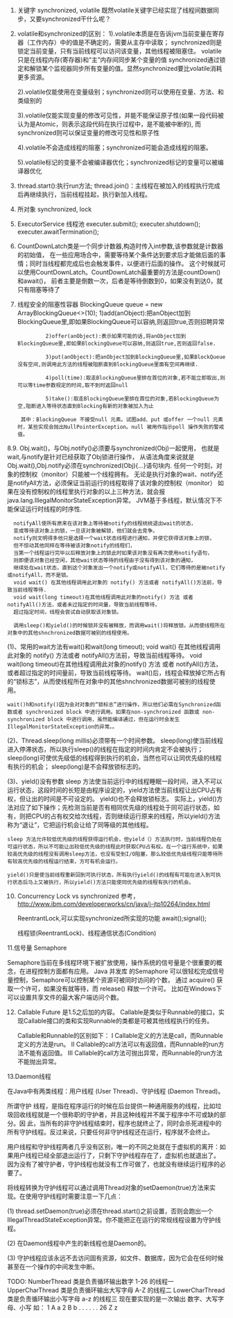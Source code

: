 
1. 关键字 synchronized, volatile
   既然volatile关键字已经实现了线程间数据同步，又要synchronized干什么呢？

2. volatile和synchronized的区别：
   1).volatile本质是在告诉jvm当前变量在寄存器（工作内存）中的值是不确定的，需要从主存中读取；
      synchronized则是锁定当前变量，只有当前线程可以访问该变量，其他线程被阻塞住。
      volatile只是在线程内存(寄存器)和“主”内存间同步某个变量的值
     synchronized通过锁定和解锁某个监视器同步所有变量的值。显然synchronized要比volatile消耗更多资源。

   2).volatile仅能使用在变量级别；synchronized则可以使用在变量、方法、和类级别的

   3).volatile仅能实现变量的修改可见性，并能不能保证原子性(如果一段代码被认为是Atomic，则表示这段代码在执行过程中，是不能被中断的),
      而synchronized则可以保证变量的修改可见性和原子性

   4).volatile不会造成线程的阻塞；synchronized可能会造成线程的阻塞。

   5).volatile标记的变量不会被编译器优化；synchronized标记的变量可以被编译器优化

3.   thread.start():执行run方法;
     thread.join()：主线程在被加入的线程执行完成后再继续执行，当前线程挂起，执行新加入线程。

4. 所对象 synchronized, lock


5. ExecutorService 线程池
    executer.submit();
    executer.shutdown();
    executer.awaitTermination();

6. CountDownLatch类是一个同步计数器,构造时传入int参数,该参数就是计数器的初始值，
   在一些应用场合中，需要等待某个条件达到要求后才能做后面的事情；同时当线程都完成后也会触发事件，以便进行后面的操作。
   这个时候就可以使用CountDownLatch。CountDownLatch最重要的方法是countDown()和await()，
   前者主要是倒数一次，后者是等待倒数到0，如果没有到达0，就只有阻塞等待了

7. 线程安全的阻塞性容器
    BlockingQueue<Integer> queue = new ArrayBlockingQueue<>(10);
         1)add(anObject):把anObject加到BlockingQueue里,即如果BlockingQueue可以容纳,则返回true,否则招聘异常

                2)offer(anObject):表示如果可能的话,将anObject加到BlockingQueue里,即如果BlockingQueue可以容纳,则返回true,否则返回false.

                3)put(anObject):把anObject加到BlockingQueue里,如果BlockQueue没有空间,则调用此方法的线程被阻断直到BlockingQueue里面有空间再继续.

                4)poll(time):取走BlockingQueue里排在首位的对象,若不能立即取出,则可以等time参数规定的时间,取不到时返回null

                5)take():取走BlockingQueue里排在首位的对象,若BlockingQueue为空,阻断进入等待状态直到Blocking有新的对象被加入为止

        其中：BlockingQueue 不接受null 元素。试图add、put 或offer 一个null 元素时，某些实现会抛出NullPointerException。null 被用作指示poll 操作失败的警戒值。


8.9.   Obj.wait()，与Obj.notify()必须要与synchronized(Obj)一起使用，
     也就是wait,与notify是针对已经获取了Obj锁进行操作，
     从语法角度来说就是Obj.wait(),Obj.notify必须在synchronized(Obj){...}语句块内.
     任何一个时刻，对象的控制权（monitor）只能被一个线程拥有。
     无论是执行对象的wait、notify还是notifyAll方法，必须保证当前运行的线程取得了该对象的控制权（monitor）
     如果在没有控制权的线程里执行对象的以上三种方法，就会报java.lang.IllegalMonitorStateException异常。
     JVM基于多线程，默认情况下不能保证运行时线程的时序性.

      notifyAll使所有原来在该对象上等待被notify的线程统统退出wait的状态，
      变成等待该对象上的锁，一旦该对象被解锁，他们就会去竞争。
      notify则文明得多他只是选择一个wait状态线程进行通知，并使它获得该对象上的锁，
      但不惊动其他同样在等待被该对象notify的线程们，
      当第一个线程运行完毕以后释放对象上的锁此时如果该对象没有再次使用notify语句，
      则即便该对象已经空闲，其他wait状态等待的线程由于没有得到该对象的通知，
      继续处在wait状态，直到这个对象发出一个notify或notifyAll，它们等待的是被notify或notifyAll，而不是锁。
      void wait() 在其他线程调用此对象的 notify() 方法或者 notifyAll()方法前，导致当前线程等待.
      void wait(long timeout)在其他线程调用此对象的notify() 方法 或者 notifyAll()方法，或者未过指定的时间量，导致当前线程等待，
      超过指定时间，线程会尝试自动获取该对象锁。

      调用sleep()和yield()的时候锁并没有被释放，而调用wait()将释放锁。从而使线程所在对象中的其他shnchronized数据可被别的线程使用。


(1)、常用的wait方法有wait()和wait(long timeout);
	void wait() 在其他线程调用此对象的 notify() 方法或者 notifyAll()方法前，导致当前线程等待。
	void wait(long timeout)在其他线程调用此对象的notify() 方法 或者 notifyAll()方法，或者超过指定的时间量前，导致当前线程等待。
	wait()后，线程会释放掉它所占有的“锁标志”，从而使线程所在对象中的其他shnchronized数据可被别的线程使用。

	wait()h和notify()因为会对对象的“锁标志”进行操作，所以他们必需在Synchronized函数或者 synchronized block 中进行调用。如果在non-synchronized 函数或 non-synchronized block 中进行调用，虽然能编译通过，但在运行时会发生IllegalMonitorStateException的异常。。

(2)、Thread.sleep(long millis)必须带有一个时间参数。
	sleep(long)使当前线程进入停滞状态，所以执行sleep()的线程在指定的时间内肯定不会被执行；
	sleep(long)可使优先级低的线程得到执行的机会，当然也可以让同优先级的线程有执行的机会；
	sleep(long)是不会释放锁标志的。

(3)、yield()没有参数
	sleep 方法使当前运行中的线程睡眠一段时间，进入不可以运行状态，这段时间的长短是由程序设定的，yield方法使当前线程让出CPU占有权，但让出的时间是不可设定的。
	yield()也不会释放锁标志。
	实际上，yield()方法对应了如下操作；先检测当前是否有相同优先级的线程处于同可运行状态，如有，则把CPU的占有权交给次线程，否则继续运行原来的线程，所以yield()方法称为“退让”，它把运行机会让给了同等级的其他线程。

	sleep 方法允许较低优先级的线程获得运行机会，但yield（）方法执行时，当前线程仍处在可运行状态，所以不可能让出较低优先级的线程此时获取CPU占有权。在一个运行系统中，如果较高优先级的线程没有调用sleep方法，也没有受到I/O阻塞，那么较低优先级线程只能等待所有较高优先级的线程运行结束，方可有机会运行。

	yield()只是使当前线程重新回到可执行状态，所有执行yield()的线程有可能在进入到可执行状态后马上又被执行，所以yield()方法只能使同优先级的线程有执行的机会。

10. Concurrency Lock vs synchronized
    参考，http://www.ibm.com/developerworks/cn/java/j-jtp10264/index.html

    ReentrantLock,可以实现synchronized所实现的功能
    await();signal();

    线程锁(ReentrantLock)、线程通信状态(Condition)

11.信号量 Semaphore

Semaphore当前在多线程环境下被扩放使用，操作系统的信号量是个很重要的概念，在进程控制方面都有应用。
Java 并发库 的Semaphore 可以很轻松完成信号量控制，Semaphore可以控制某个资源可被同时访问的个数，
通过 acquire() 获取一个许可，如果没有就等待，而 release() 释放一个许可。
比如在Windows下可以设置共享文件的最大客户端访问个数。

12. Callable Future
    是1.5之后加的内容。
    Callable是类似于Runnable的接口，实现Callable接口的类和实现Runnable的类都是可被其他线程执行的任务。

    Callable和Runnable的区别如下：
    I    Callable定义的方法是call，而Runnable定义的方法是run。
    II   Callable的call方法可以有返回值，而Runnable的run方法不能有返回值。
    III  Callable的call方法可抛出异常，而Runnable的run方法不能抛出异常。

13.Daemon线程

在Java中有两类线程：用户线程 (User Thread)、守护线程 (Daemon Thread)。

所谓守护 线程，是指在程序运行的时候在后台提供一种通用服务的线程，比如垃圾回收线程就是一个很称职的守护者，并且这种线程并不属于程序中不可或缺的部分。因 此，当所有的非守护线程结束时，程序也就终止了，同时会杀死进程中的所有守护线程。反过来说，只要任何非守护线程还在运行，程序就不会终止。

用户线程和守护线程两者几乎没有区别，唯一的不同之处就在于虚拟机的离开：如果用户线程已经全部退出运行了，只剩下守护线程存在了，虚拟机也就退出了。 因为没有了被守护者，守护线程也就没有工作可做了，也就没有继续运行程序的必要了。

将线程转换为守护线程可以通过调用Thread对象的setDaemon(true)方法来实现。在使用守护线程时需要注意一下几点：

(1) thread.setDaemon(true)必须在thread.start()之前设置，否则会跑出一个IllegalThreadStateException异常。你不能把正在运行的常规线程设置为守护线程。

(2) 在Daemon线程中产生的新线程也是Daemon的。

(3) 守护线程应该永远不去访问固有资源，如文件、数据库，因为它会在任何时候甚至在一个操作的中间发生中断。

 TODO:
 NumberThread 类是负责循环输出数字 1-26 的线程一
 UpperCharThread 类是负责循环输出大写字母 A-Z 的线程二
 LowerCharThread 类是负责循环输出小写字母 a-z 的线程三
 现在要实现的是一次输出 数字、大写字母、小写
 如：
 1 A a
 2 B b
 . . .
 . . .
 26 Z z
